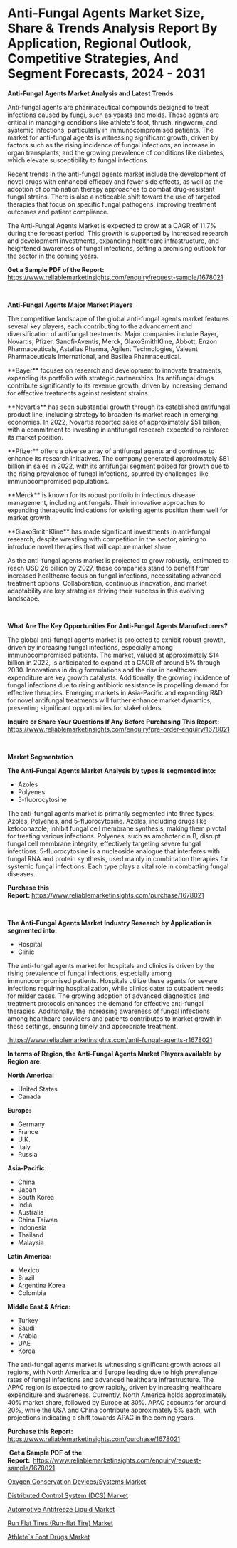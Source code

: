 <p><h1>Anti-Fungal Agents Market Size, Share & Trends Analysis Report By Application, Regional Outlook, Competitive Strategies, And Segment Forecasts, 2024 - 2031</h1></p><p><strong>Anti-Fungal Agents Market Analysis and Latest Trends</strong></p>
<p><p>Anti-fungal agents are pharmaceutical compounds designed to treat infections caused by fungi, such as yeasts and molds. These agents are critical in managing conditions like athlete's foot, thrush, ringworm, and systemic infections, particularly in immunocompromised patients. The market for anti-fungal agents is witnessing significant growth, driven by factors such as the rising incidence of fungal infections, an increase in organ transplants, and the growing prevalence of conditions like diabetes, which elevate susceptibility to fungal infections.</p><p>Recent trends in the anti-fungal agents market include the development of novel drugs with enhanced efficacy and fewer side effects, as well as the adoption of combination therapy approaches to combat drug-resistant fungal strains. There is also a noticeable shift toward the use of targeted therapies that focus on specific fungal pathogens, improving treatment outcomes and patient compliance. </p><p>The Anti-Fungal Agents Market is expected to grow at a CAGR of 11.7% during the forecast period. This growth is supported by increased research and development investments, expanding healthcare infrastructure, and heightened awareness of fungal infections, setting a promising outlook for the sector in the coming years.</p></p>
<p><strong>Get a Sample PDF of the Report:&nbsp;</strong> <a href="https://www.reliablemarketinsights.com/enquiry/request-sample/1678021?utm_campaign=1383&utm_medium=2&utm_source=Github&utm_content=ia&utm_term=14102024&utm_id=anti-fungal-agents">https://www.reliablemarketinsights.com/enquiry/request-sample/1678021</a></p>
<p>&nbsp;</p>
<p><strong>Anti-Fungal Agents Major Market Players</strong></p>
<p><p>The competitive landscape of the global anti-fungal agents market features several key players, each contributing to the advancement and diversification of antifungal treatments. Major companies include Bayer, Novartis, Pfizer, Sanofi-Aventis, Merck, GlaxoSmithKline, Abbott, Enzon Pharmaceuticals, Astellas Pharma, Agilent Technologies, Valeant Pharmaceuticals International, and Basilea Pharmaceutical.</p><p>**Bayer** focuses on research and development to innovate treatments, expanding its portfolio with strategic partnerships. Its antifungal drugs contribute significantly to its revenue growth, driven by increasing demand for effective treatments against resistant strains.</p><p>**Novartis** has seen substantial growth through its established antifungal product line, including strategy to broaden its market reach in emerging economies. In 2022, Novartis reported sales of approximately $51 billion, with a commitment to investing in antifungal research expected to reinforce its market position.</p><p>**Pfizer** offers a diverse array of antifungal agents and continues to enhance its research initiatives. The company generated approximately $81 billion in sales in 2022, with its antifungal segment poised for growth due to the rising prevalence of fungal infections, spurred by challenges like immunocompromised populations.</p><p>**Merck** is known for its robust portfolio in infectious disease management, including antifungals. Their innovative approaches to expanding therapeutic indications for existing agents position them well for market growth.</p><p>**GlaxoSmithKline** has made significant investments in anti-fungal research, despite wrestling with competition in the sector, aiming to introduce novel therapies that will capture market share. </p><p>As the anti-fungal agents market is projected to grow robustly, estimated to reach USD 26 billion by 2027, these companies stand to benefit from increased healthcare focus on fungal infections, necessitating advanced treatment options. Collaboration, continuous innovation, and market adaptability are key strategies driving their success in this evolving landscape.</p></p>
<p>&nbsp;</p>
<p><strong>What Are The Key Opportunities For Anti-Fungal Agents Manufacturers?</strong></p>
<p><p>The global anti-fungal agents market is projected to exhibit robust growth, driven by increasing fungal infections, especially among immunocompromised patients. The market, valued at approximately $14 billion in 2022, is anticipated to expand at a CAGR of around 5% through 2030. Innovations in drug formulations and the rise in healthcare expenditure are key growth catalysts. Additionally, the growing incidence of fungal infections due to rising antibiotic resistance is propelling demand for effective therapies. Emerging markets in Asia-Pacific and expanding R&D for novel antifungal treatments will further enhance market dynamics, presenting significant opportunities for stakeholders.</p></p>
<p><strong>Inquire or Share Your Questions If Any Before Purchasing This Report:</strong> <a href="https://www.reliablemarketinsights.com/enquiry/pre-order-enquiry/1678021?utm_campaign=1383&utm_medium=2&utm_source=Github&utm_content=ia&utm_term=14102024&utm_id=anti-fungal-agents">https://www.reliablemarketinsights.com/enquiry/pre-order-enquiry/1678021</a></p>
<p>&nbsp;</p>
<p><strong>Market Segmentation</strong></p>
<p><strong>The Anti-Fungal Agents Market Analysis by types is segmented into:</strong></p>
<p><ul><li>Azoles</li><li>Polyenes</li><li>5-fluorocytosine</li></ul></p>
<p><p>The anti-fungal agents market is primarily segmented into three types: Azoles, Polyenes, and 5-fluorocytosine. Azoles, including drugs like ketoconazole, inhibit fungal cell membrane synthesis, making them pivotal for treating various infections. Polyenes, such as amphotericin B, disrupt fungal cell membrane integrity, effectively targeting severe fungal infections. 5-fluorocytosine is a nucleoside analogue that interferes with fungal RNA and protein synthesis, used mainly in combination therapies for systemic fungal infections. Each type plays a vital role in combatting fungal diseases.</p></p>
<p><strong>Purchase this Report:&nbsp;</strong><a href="https://www.reliablemarketinsights.com/purchase/1678021?utm_campaign=1383&utm_medium=2&utm_source=Github&utm_content=ia&utm_term=14102024&utm_id=anti-fungal-agents">https://www.reliablemarketinsights.com/purchase/1678021</a></p>
<p>&nbsp;</p>
<p><strong>The Anti-Fungal Agents Market Industry Research by Application is segmented into:</strong></p>
<p><ul><li>Hospital</li><li>Clinic</li></ul></p>
<p><p>The anti-fungal agents market for hospitals and clinics is driven by the rising prevalence of fungal infections, especially among immunocompromised patients. Hospitals utilize these agents for severe infections requiring hospitalization, while clinics cater to outpatient needs for milder cases. The growing adoption of advanced diagnostics and treatment protocols enhances the demand for effective anti-fungal therapies. Additionally, the increasing awareness of fungal infections among healthcare providers and patients contributes to market growth in these settings, ensuring timely and appropriate treatment.</p></p>
<p><a href="https://www.reliablemarketinsights.com/anti-fungal-agents-r1678021?utm_campaign=1383&utm_medium=2&utm_source=Github&utm_content=ia&utm_term=14102024&utm_id=anti-fungal-agents">&nbsp;https://www.reliablemarketinsights.com/anti-fungal-agents-r1678021</a></p>
<p><strong>In terms of Region, the Anti-Fungal Agents Market Players available by Region are:</strong></p>
<p>
    <p> <strong> North America: </strong>
        <ul>
            <li>United States</li>
            <li>Canada</li>
        </ul>
        </p> 
    <p> <strong> Europe: </strong>
        <ul>
            <li>Germany</li>
            <li>France</li>
            <li>U.K.</li>
            <li>Italy</li>
            <li>Russia</li>
        </ul>
        </p> 
    <p> <strong> Asia-Pacific: </strong>
        <ul>
            <li>China</li>
            <li>Japan</li>
            <li>South Korea</li>
            <li>India</li>
            <li>Australia</li>
            <li>China Taiwan</li>
            <li>Indonesia</li>
            <li>Thailand</li>
            <li>Malaysia</li>
        </ul>
        </p> 
    <p> <strong> Latin America: </strong>
        <ul>
            <li>Mexico</li>
            <li>Brazil</li>
            <li>Argentina Korea</li>
            <li>Colombia</li>
        </ul>
        </p> 
    <p> <strong> Middle East & Africa: </strong>
        <ul>
            <li>Turkey</li>
            <li>Saudi</li>
            <li>Arabia</li>
            <li>UAE</li>
            <li>Korea</li>
        </ul>
    </p>
    </p>
<p><p>The anti-fungal agents market is witnessing significant growth across all regions, with North America and Europe leading due to high prevalence rates of fungal infections and advanced healthcare infrastructure. The APAC region is expected to grow rapidly, driven by increasing healthcare expenditure and awareness. Currently, North America holds approximately 40% market share, followed by Europe at 30%. APAC accounts for around 20%, while the USA and China contribute approximately 5% each, with projections indicating a shift towards APAC in the coming years.</p></p>
<p><strong>Purchase this Report: </strong><a href="https://www.reliablemarketinsights.com/purchase/1678021?utm_campaign=1383&utm_medium=2&utm_source=Github&utm_content=ia&utm_term=14102024&utm_id=anti-fungal-agents">https://www.reliablemarketinsights.com/purchase/1678021</a></p>
<p>&nbsp;<strong>Get a Sample PDF of the Report:&nbsp;&nbsp;</strong><a href="https://www.reliablemarketinsights.com/enquiry/request-sample/1678021?utm_campaign=1383&utm_medium=2&utm_source=Github&utm_content=ia&utm_term=14102024&utm_id=anti-fungal-agents">https://www.reliablemarketinsights.com/enquiry/request-sample/1678021</a></p>
<p><strong></strong></p>
<p><p><a href="https://www.linkedin.com/pulse/global-oxygen-conservation-devicessystems-industry-analysis-rcgqe?utm_campaign=1383&utm_medium=2&utm_source=Github&utm_content=ia&utm_term=14102024&utm_id=anti-fungal-agents">Oxygen Conservation Devices/Systems Market</a></p><p><a href="https://www.linkedin.com/pulse/market-leaders-laggards-global-distributed-control-system-dcs-knyce?utm_campaign=1383&utm_medium=2&utm_source=Github&utm_content=ia&utm_term=14102024&utm_id=anti-fungal-agents">Distributed Control System (DCS) Market</a></p><p><a href="https://www.linkedin.com/pulse/automotive-antifreeze-liquid-market-trends-focusing-insight-gfh1f?utm_campaign=1383&utm_medium=2&utm_source=Github&utm_content=ia&utm_term=14102024&utm_id=anti-fungal-agents">Automotive Antifreeze Liquid Market</a></p><p><a href="https://www.linkedin.com/pulse/run-flat-tires-run-flat-tire-market-overview-global-trends-rbo3e?utm_campaign=1383&utm_medium=2&utm_source=Github&utm_content=ia&utm_term=14102024&utm_id=anti-fungal-agents">Run Flat Tires (Run-flat Tire) Market</a></p><p><a href="https://github.com/Krish2023na/Market-Research-Report-List-6/blob/main/athletes-foot-drugs-market.md?utm_campaign=1383&utm_medium=2&utm_source=Github&utm_content=ia&utm_term=14102024&utm_id=anti-fungal-agents">Athlete`s Foot Drugs Market</a></p></p>